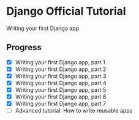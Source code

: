 # Django Official Tutorial
Writing your first Django app

## Progress
- [x] Writing your first Django app, part 1
- [x] Writing your first Django app, part 2
- [x] Writing your first Django app, part 3
- [x] Writing your first Django app, part 4
- [x] Writing your first Django app, part 5
- [x] Writing your first Django app, part 6
- [x] Writing your first Django app, part 7
- [ ] Advanced tutorial: How to write reusable apps